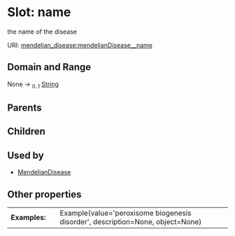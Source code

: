 
# Slot: name


the name of the disease

URI: [mendelian_disease:mendelianDisease__name](http://w3id.org/ontogpt/mendelian_disease/mendelianDisease__name)


## Domain and Range

None &#8594;  <sub>0..1</sub> [String](types/String.md)

## Parents


## Children


## Used by

 * [MendelianDisease](MendelianDisease.md)

## Other properties

|  |  |  |
| --- | --- | --- |
| **Examples:** | | Example(value='peroxisome biogenesis disorder', description=None, object=None) |

